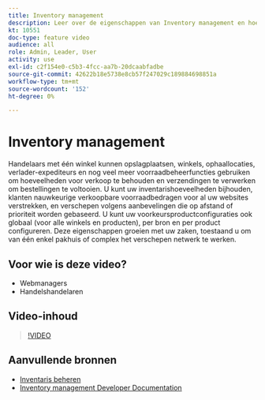 ```yaml
---
title: Inventory management
description: Leer over de eigenschappen van Inventory management en hoe u hen kunt gebruiken om van één enkel pakhuis of complex het verschepen netwerk te werken.
kt: 10551
doc-type: feature video
audience: all
role: Admin, Leader, User
activity: use
exl-id: c2f154e0-c5b3-4fcc-aa7b-20dcaabfadbe
source-git-commit: 42622b18e5738e8cb57f247029c189884698851a
workflow-type: tm+mt
source-wordcount: '152'
ht-degree: 0%

---
```


# Inventory management

Handelaars met één winkel kunnen opslagplaatsen, winkels, ophaallocaties, verlader-expediteurs en nog veel meer voorraadbeheerfuncties gebruiken om hoeveelheden voor verkoop te behouden en verzendingen te verwerken om bestellingen te voltooien. U kunt uw inventarishoeveelheden bijhouden, klanten nauwkeurige verkoopbare voorraadbedragen voor al uw websites verstrekken, en verschepen volgens aanbevelingen die op afstand of prioriteit worden gebaseerd. U kunt uw voorkeursproductconfiguraties ook globaal (voor alle winkels en producten), per bron en per product configureren. Deze eigenschappen groeien met uw zaken, toestaand u om van één enkel pakhuis of complex het verschepen netwerk te werken.

## Voor wie is deze video?

- Webmanagers
- Handelshandelaren

## Video-inhoud

>[!VIDEO](https://video.tv.adobe.com/v/343748?quality=12&learn=on)

## Aanvullende bronnen

- [Inventaris beheren](https://docs.magento.com/user-guide/catalog/inventory-management.html)
- [Inventory management Developer Documentation](https://devdocs.magento.com/guides/v2.4/inventory/index.html)
